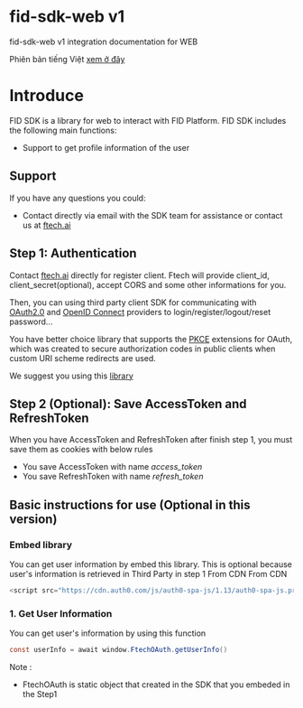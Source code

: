 # fid-sdk-web v1
fid-sdk-web v1 integration documentation for WEB

Phiên bản tiếng Việt [xem ở đây](./README-vi.md)

# Introduce
FID SDK is a library for web to interact with FID Platform. FID SDK includes the following main functions:
- Support to get profile information of the user

## Support
If you have any questions you could:

- Contact directly via email with the SDK team for assistance or contact us at [ftech.ai](https://ftech.ai/)

## Step 1: Authentication
Contact [ftech.ai](https://ftech.ai/) directly for register client. Ftech will provide client_id, client_secret(optional), accept CORS and some other informations for you.

Then, you can using third party client SDK for communicating with [OAuth2.0](https://datatracker.ietf.org/doc/html/rfc6749) and [OpenID Connect](https://openid.net/specs/openid-connect-core-1_0.html) providers to login/register/logout/reset password...

You have better choice library that supports the [PKCE](https://datatracker.ietf.org/doc/html/rfc7636) extensions for OAuth, which was created to secure authorization codes in public clients when custom URI scheme redirects are used.

We suggest you using this [library](https://github.com/IdentityModel/oidc-client-js)

## Step 2 (Optional): Save AccessToken and RefreshToken
When you have AccessToken and RefreshToken after finish step 1, you must save them as cookies with below rules

- You save AccessToken with name *access_token*
- You save RefreshToken with name *refresh_token*

## Basic instructions for use (Optional in this version)
### Embed library
You can get user information by embed this library. This is optional because user's information is retrieved in Third Party in step 1 From CDN
From CDN
```java
<script src="https://cdn.auth0.com/js/auth0-spa-js/1.13/auth0-spa-js.production.js"></script>
```
### 1. Get User Information
You can get user's information by using this function

```java
const userInfo = await window.FtechOAuth.getUserInfo()
```

Note : 
- FtechOAuth is static object that created in the SDK that you embeded in the Step1
